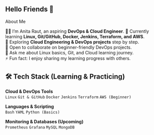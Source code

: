 ## Hello Friends 👋
About Me

👩‍💻 I’m Anita Raut, an aspiring **DevOps & Cloud Engineer**. 
🌱 Currently learning **Linux, Git/GitHub, Docker, Jenkins, Terraform, and AWS**.  
🔭 Exploring **Cloud Engineering & DevOps projects** step by step.  
👯 Open to collaborate on beginner-friendly DevOps projects.  
💬 Ask me about Linux basics, Git, and Cloud learning journey.  
⚡ Fun fact: I enjoy sharing my learning progress with others. 

## 🛠️ Tech Stack (Learning & Practicing) 

**Cloud & DevOps Tools**  
`Linux` `Git & GitHub` `Docker` `Jenkins` `Terraform` `AWS (Beginner)`  

**Languages & Scripting**  
`Bash` `YAML` `Python (Basics)`  

**Monitoring & Databases (Upcoming)**  
`Prometheus` `Grafana` `MySQL` `MongoDB` 
